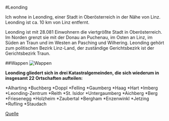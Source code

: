 #Leonding

Ich wohne in Leonding, einer Stadt in Oberösterreich in der Nähe von Linz. Leonding ist ca. 10 km von Linz entfernt.

Leonding ist mit 28.081 Einwohnern die viertgrößte Stadt in Oberösterreich. Im Norden grenzt sie mit der Donau an Puchenau, im Osten an Linz, im Süden an Traun und im Westen an Pasching und Wilhering. Leonding gehört zum politischen Bezirk Linz-Land, der zuständige Gerichtsbezirk ist der Gerichtsbezirk Traun.

##Wappen
![Wappen](https://upload.wikimedia.org/wikipedia/commons/2/28/Leondinger_Stadtwappen.jpg)

**Leonding gliedert sich in drei Katastralgemeinden, die sich wiederum in insgesamt 22 Ortschaften aufteilen:**

*Alharting
*Buchberg
*Doppl
*Felling
*Gaumberg
*Haag
*Hart
*Imberg
*Leonding-Zentrum
*Reith
*St. Isidor
*Untergaumberg
*Aichberg
*Berg
*Friesenegg
*Holzheim
*Zaubertal
*Bergham
*Enzenwinkl
*Jetzing
*Rufling
*Staudach

[Quelle](https://de.wikipedia.org/wiki/Leonding)
